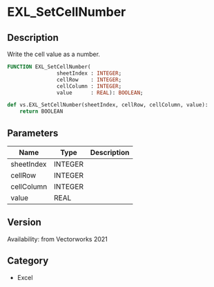 # EXL_SetCellNumber

## Description
Write the cell value as a number.

```pascal
FUNCTION EXL_SetCellNumber(
				sheetIndex : INTEGER;
				cellRow    : INTEGER;
				cellColumn : INTEGER;
				value      : REAL): BOOLEAN;
```

```python
def vs.EXL_SetCellNumber(sheetIndex, cellRow, cellColumn, value):
    return BOOLEAN
```

## Parameters
|Name|Type|Description|
|---|---|---|
|sheetIndex|INTEGER|   |
|cellRow|INTEGER|   |
|cellColumn|INTEGER|   |
|value|REAL|   |

## Version
Availability: from Vectorworks 2021

## Category
* Excel

